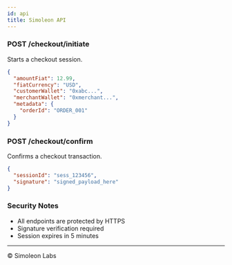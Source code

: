 ```yaml
---
id: api
title: Simoleon API
---
```


### POST /checkout/initiate
Starts a checkout session.

```json
{
  "amountFiat": 12.99,
  "fiatCurrency": "USD",
  "customerWallet": "0xabc...",
  "merchantWallet": "0xmerchant...",
  "metadata": {
    "orderId": "ORDER_001"
  }
}
```

### POST /checkout/confirm
Confirms a checkout transaction.

```json
{
  "sessionId": "sess_123456",
  "signature": "signed_payload_here"
}
```

### Security Notes
- All endpoints are protected by HTTPS
- Signature verification required
- Session expires in 5 minutes

---
© Simoleon Labs
